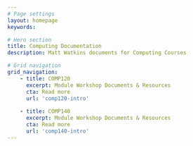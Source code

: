 ```yaml
---
# Page settings
layout: homepage
keywords:

# Hero section
title: Computing Documentation 
description: Matt Watkins documents for Computing Courses

# Grid navigation
grid_navigation:
    - title: COMP120
      excerpt: Module Workshop Documents & Resources
      cta: Read more
      url: 'comp120-intro'
      
    - title: COMP140
      excerpt: Module Workshop Documents & Resources
      cta: Read more
      url: 'comp140-intro'      
---
```




